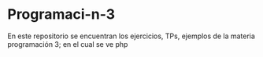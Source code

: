 # Programaci-n-3
En este repositorio se encuentran los ejercicios, TPs, ejemplos de la materia programación 3; en el cual se ve php
